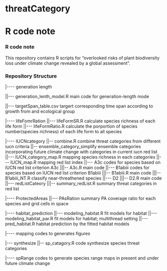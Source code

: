 # threatCategory
#  R code note
### R code note

This repository contains R scripts for “overlooked risks of plant  biodiversity 
loss under climate change revealed by a global assessment”.

### Repository Structure


|---- generation length

||--- generation_lenth_model.R
  main code for generation-length mode

||--- targetSpan_table.csv
  targert corresponding time span according to growth from and ecological group



|---- lifeFomrRation
||--- lifeFormSR.R
  calculate species richness of each life form
||--- lifeFormRatio.R
  calculate the porportion of species number(species richness) of each life 
    form to all species


|---- IUCNcategory
||-- combine.R 
  combine threat categories from different iucn criteria
||-- ensemble_category_simplify 
  ensemble categories incorporating future climate change with categories in 
  current iucn red list
||--- IUCN_category_map.R
  mapping species richness in each categories
||--- IUCN_map.R
  mapping red list index
||--- A3c 
  codes for species based on IUCN red list criterion A3c
|||-- A3c.R 
  main code
||--- B1abiii 
  codes for species based on IUCN red list criterion B1abiii
|||-- B1abiii.R 
  main code
|||-- B1abiii_NT.R 
  classify near-threathened species
||--- D2
|||-- D2.R 
  main code
||--- redListCateory
|||-- summary_redList.R 
  summary threat categories in red list


|---- ProtectedAreas
||--- PAsRation
  summary PA coverage ratio for each species and grid cells in space


|---- habitat_prediction
||--- modeling_habitat.R
  fit models for habitat
||--- modeling_habitat_par.R
  fit models for habitat; multithread setting
||--- pred_habitat.R
  habitat prediction by the fitted habitat models 
  
|---- mapping
  codes to generates figures

|--- synthesize
||-- sp_catagory.R
  code synthesize species threat categories
  
|---- spRange
  codes to generate species range maps in present and under future climate change
